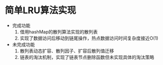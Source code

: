 # 简单LRU算法实现
* 完成功能
  1. 借用hashMap的散列算法实现的散列表
  2. 实现了数据访问后移动到链尾操作，热点数据访问时间复杂度接近O(1)
* 未完成功能
  1. 散列表动态扩容、散列因子、扩容后散列值迁移
  2. 链表的淘汰机制，实现了链表节点删除函数但未实现具体的淘汰策略